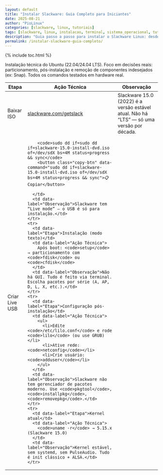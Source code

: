 ```yaml
---
layout: default
title: "Instalar Slackware: Guia Completo para Iniciantes"
date: 2025-08-21
author: "PioLinux"
categories: [slackware, linux, tutoriais]
tags: [slackware, linux, instalacao, terminal, sistema_operacional, tutorial]
description: "Guia passo a passo para instalar o Slackware Linux: desde o boot até a configuração inicial. Ideal para quem quer dominar o terminal e entender o Linux."
permalink: /instalar-slackware-guia-completo/
---
```


{% include toc.html %}

  <section class="post-content">
  
 <p>Instalação técnica do Ubuntu (22.04/24.04 LTS). Foco em decisões reais: particionamento, pós-instalação e remoção de componentes indesejados (ex: Snap). Todos os comandos testados em hardware real.</p> 
  
<table class="evergreen-table">
  <thead>
    <tr>
      <th>Etapa</th>
      <th>Ação Técnica</th>
      <th>Observação</th>
    </tr>
  </thead>
  <tbody>
    <tr>
      <td data-label="Etapa">Baixar ISO</td>
      <td data-label="Ação Técnica">
        <a href="https://www.slackware.com/getslack/" target="_blank">slackware.com/getslack</a>
      </td>
      <td data-label="Observação">Slackware 15.0 (2022) é a versão estável atual. Não há “LTS” — só uma versão por década.</td>
    </tr>
    <tr>
      <td data-label="Etapa">Criar Live USB</td>
      <td data-label="Ação Técnica">
        
        <code>sudo dd if=sudo dd if=slackware-15.0-install-dvd.iso of=/dev/sdX bs=4M status=progress && sync</code>
        <button class="copy-btn" data-command="sudo dd if=slackware-15.0-install-dvd.iso of=/dev/sdX bs=4M status=progress && sync">📋 Copiar</button>
        
      </td>
      <td data-label="Observação">Slackware tem “Live mode” — o USB é só para instalação.</td>
    </tr>
    <tr>
      <td data-label="Etapa">Instalação (modo texto)</td>
      <td data-label="Ação Técnica">
        Após boot: <code>setup</code> → particionamento com <code>fdisk</code> ou <code>cfdisk</code>
      </td>
      <td data-label="Observação">Não há GUI. Tudo é feito via terminal. Escolha pacotes por série (A, AP, D, L, X, etc.).</td>
    </tr>
    <tr>
      <td data-label="Etapa">Configuração pós-instalação</td>
      <td data-label="Ação Técnica">
        <ul>
          <li>Edite <code>/etc/lilo.conf</code> e rode <code>lilo</code> (ou use GRUB)</li>
          <li>Ative rede: <code>netconfig</code></li>
          <li>Crie usuário: <code>adduser</code></li>
        </ul>
      </td>
      <td data-label="Observação">Slackware não tem gerenciador de pacotes moderno. Use <code>pkgtool</code>, <code>installpkg</code>, <code>removepkg</code>.</td>
    </tr>
    <tr>
      <td data-label="Etapa">Kernel atual</td>
      <td data-label="Ação Técnica">
        <code>uname -r</code> → 5.15.x (Slackware 15.0)
      </td>
      <td data-label="Observação">Kernel estável, sem systemd, sem PulseAudio. Tudo é init clássico + ALSA.</td>
    </tr>
  </tbody>
</table>
</section>





